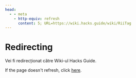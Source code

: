 ```yaml
---
head:
  - - meta
    - http-equiv: refresh
      content: 5; URL=https://wiki.hacks.guide/wiki/RiiTag
---
```


# Redirecting

Vei fi redirecționat către Wiki-ul Hacks Guide.

If the page doesn't refresh, click [here](https://wiki.hacks.guide/wiki/RiiTag).
